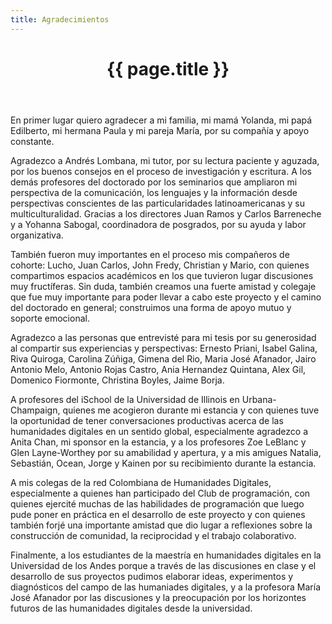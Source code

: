 ```yaml
---
title: Agradecimientos
---
```


<header class="chapter-headers">
  <h1 number="9">{{ page.title }}</h1>
</header>

En primer lugar quiero agradecer a mi familia, mi mamá Yolanda, mi papá Edilberto, mi hermana Paula y mi pareja María, por su compañía y apoyo constante.

Agradezco a Andrés Lombana, mi tutor, por su lectura paciente y aguzada, por los buenos consejos en el proceso de investigación y escritura. A los demás profesores del doctorado por los seminarios que ampliaron mi perspectiva de la comunicación, los lenguajes y la información desde perspectivas conscientes de las particularidades latinoamericanas y su multiculturalidad. Gracias a los directores Juan Ramos y Carlos Barreneche y a Yohanna Sabogal, coordinadora de posgrados, por su ayuda y labor organizativa.

También fueron muy importantes en el proceso mis compañeros de cohorte: Lucho, Juan Carlos, John Fredy, Christian y Mario, con quienes compartimos espacios académicos en los que tuvieron lugar discusiones muy fructíferas. Sin duda, también creamos una fuerte amistad y colegaje que fue muy importante para poder llevar a cabo este proyecto y el camino del doctorado en general; construimos una forma de apoyo mutuo y soporte emocional.

Agradezco a las personas que entrevisté para mi tesis por su generosidad al compartir sus experiencias y perspectivas: Ernesto Priani, Isabel Galina, Riva Quiroga, Carolina Zúñiga, Gimena del Rio, Maria José Afanador, Jairo Antonio Melo, Antonio Rojas Castro, Ania Hernandez Quintana, Alex Gil, Domenico Fiormonte, Christina Boyles, Jaime Borja.

A profesores del iSchool de la Universidad de Illinois en Urbana-Champaign, quienes me acogieron durante mi estancia y con quienes tuve la oportunidad de tener conversaciones productivas acerca de las humanidades digitales en un sentido global, especialmente agradezco a Anita Chan, mi sponsor en la estancia, y a los profesores Zoe LeBlanc y Glen Layne-Worthey por su amabilidad y apertura, y a mis amigues Natalia, Sebastián, Ocean, Jorge y Kainen por su recibimiento durante la estancia.

A mis colegas de la red Colombiana de Humanidades Digitales, especialmente a quienes han participado del Club de programación, con quienes ejercité muchas de las habilidades de programación que luego pude poner en práctica en el desarrollo de este proyecto y con quienes también forjé una importante amistad que dio lugar a reflexiones sobre la construcción de comunidad, la reciprocidad y el trabajo colaborativo.

Finalmente, a los estudiantes de la maestría en humanidades digitales en la Universidad de los Andes porque a través de las discusiones en clase y el desarrollo de sus proyectos pudimos elaborar ideas, experimentos y diagnósticos del campo de las humaniades digitales, y a la profesora María José Afanador por las discusiones y la preocupación por los horizontes futuros de las humanidades digitales desde la universidad.